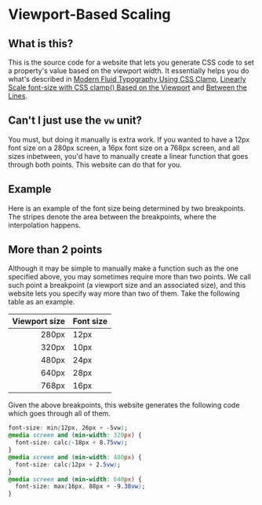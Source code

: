 # Viewport-Based Scaling

## What is this?

This is the source code for a website that lets you generate CSS code to set a
property's value based on the viewport width. It essentially helps you do what's
described in
[Modern Fluid Typography Using CSS Clamp](https://www.smashingmagazine.com/2022/01/modern-fluid-typography-css-clamp/),
[Linearly Scale font-size with CSS clamp() Based on the Viewport](https://css-tricks.com/linearly-scale-font-size-with-css-clamp-based-on-the-viewport/)
and [Between the Lines](https://css-tricks.com/between-the-lines/).

## Can't I just use the `vw` unit?

You must, but doing it manually is extra work. If you wanted to have a 12px font
size on a 280px screen, a 16px font size on a 768px screen, and all sizes
inbetween, you'd have to manually create a linear function that goes through
both points. This website can do that for you.

## Example

Here is an example of the font size being determined by two breakpoints. The
stripes denote the area between the breakpoints, where the interpolation
happens.

## More than 2 points

Although it may be simple to manually make a function such as the one specified
above, you may sometimes require more than two points. We call such point a
breakpoint (a viewport size and an associated size), and this website lets you
specify way more than two of them. Take the following table as an example.

| Viewport size | Font size |
| ------------: | :-------- |
|         280px | 12px      |
|         320px | 10px      |
|         480px | 24px      |
|         640px | 28px      |
|         768px | 16px      |

Given the above breakpoints, this website generates the following code which
goes through all of them.

```css
font-size: min(12px, 26px + -5vw);
@media screen and (min-width: 320px) {
  font-size: calc(-18px + 8.75vw);
}
@media screen and (min-width: 480px) {
  font-size: calc(12px + 2.5vw);
}
@media screen and (min-width: 640px) {
  font-size: max(16px, 88px + -9.38vw);
}
```
